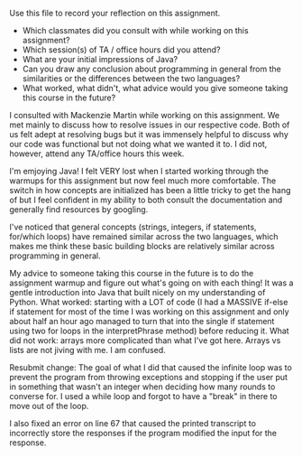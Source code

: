Use this file to record your reflection on this assignment.

- Which classmates did you consult with while working on this assignment?
- Which session(s) of TA / office hours did you attend?
- What are your initial impressions of Java? 
- Can you draw any conclusion about programming in general from the similarities or the differences between the two languages? 
- What worked, what didn't, what advice would you give someone taking this course in the future?

I consulted with Mackenzie Martin while working on this assignment. We met mainly to discuss how to resolve issues in our respective code. Both of us felt adept at resolving bugs but it was immensely helpful to discuss why our code was functional but not doing what we wanted it to. I did not, however, attend any TA/office hours this week.

I'm emjoying Java! I felt VERY lost when I started working through the warmups for this assignment but now feel much more comfortable. The switch in how concepts are initialized has been a little tricky to get the hang of but I feel confident in my ability to both consult the documentation and generally find resources by googling. 

I've noticed that general concepts (strings, integers, if statements, for/which loops) have remained similar across the two languages, which makes me think these basic building blocks are relatively similar across programming in general. 

My advice to someone taking this course in the future is to do the assignment warmup and figure out what's going on with each thing! It was a gentle introduction into Java that built nicely on my understanding of Python. What worked: starting with a LOT of code (I had a MASSIVE if-else if statement for most of the time I was working on this assignment and only about half an hour ago managed to turn that into the single if statement using two for loops in the interpretPhrase method) before reducing it. What did not work: arrays more complicated than what I've got here. Arrays vs lists are not jiving with me. I am confused.

Resubmit change: 
The goal of what I did that caused the infinite loop was to prevent the program from throwing exceptions and stopping if the user put in something that wasn't an integer when deciding how many rounds to converse for. I used a while loop and forgot to have a "break" in there to move out of the loop. 

I also fixed an error on line 67 that caused the printed transcript to incorrectly store the responses if the program modified the input for the response.